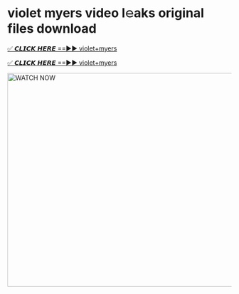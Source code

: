 # violet myers video l𝚎aks original files download

<p><a href="https://mediafirer.com/violet+myers&ref=titik" rel="nofollow">✅ 𝘾𝙇𝙄𝘾𝙆 𝙃𝙀𝙍𝙀 ==►► violet+myers</a></p>

<p><a href="https://mediafirer.com/violet+myers&ref=titik" rel="nofollow">✅ 𝘾𝙇𝙄𝘾𝙆 𝙃𝙀𝙍𝙀 ==►► violet+myers</a></p>

<p><a rel="nofollow" title="WATCH NOW" href="https://mediafirer.com/violet+myers&ref=titik"><img border="violet+myers" height="480" width="854" title="WATCH NOW" alt="WATCH NOW" src="https://i.imgur.com/WiGg2rx.gif"></a></p>